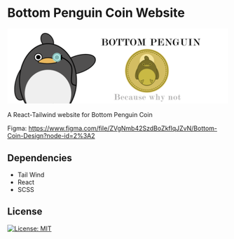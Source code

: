 # Bottom Penguin Coin Website

![bottom-penguin](img/bottom-penguin.png)

A React-Tailwind website for Bottom Penguin Coin

Figma: https://www.figma.com/file/ZVgNmb42SzdBoZkflqJZvN/Bottom-Coin-Design?node-id=2%3A2

## Dependencies

- Tail Wind
- React
- SCSS

## License

[![License: MIT](https://img.shields.io/badge/License-MIT-blue.svg)](https://opensource.org/licenses/MIT)
